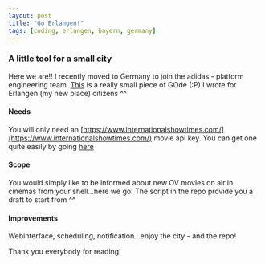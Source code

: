 ```yaml
---
layout: post
title: "Go Erlangen!"
tags: [coding, erlangen, bayern, germany]
---
```


### A little tool for a small city
Here we are!! I recently moved to Germany to join the adidas - platform engineering team. [This](https://github.com/made2591/go-erlangen) is a really small piece of GOde (:P) I wrote for Erlangen (my new place) citizens ^^

#### Needs
You will only need an [https://www.internationalshowtimes.com/](https://www.internationalshowtimes.com/) movie api key. You can get one quite easily by going [here](https://www.internationalshowtimes.com/signup.html)

#### Scope
You would simply like to be informed about new OV movies on air in cinemas from your shell...here we go! The script in the repo provide you a draft to start from ^^

#### Improvements
Webinterface, scheduling, notification...enjoy the city - and the repo!

Thank you everybody for reading!
